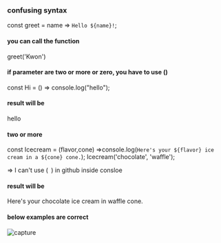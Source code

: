 ### confusing syntax
const greet = name => `Hello ${name}!`;
#### you can call the function 
greet('Kwon')

#### if parameter are two or more or zero, you have to use ()
const Hi = () => console.log("hello");
#### result will be
hello

#### two or more
const Icecream = (flavor,cone) =>console.log(`Here's your ${flavor} ice cream in a ${cone} cone.`);
Icecream('chocolate', 'waffle');

=> I can't use (` `) in github inside consloe

#### result will be
Here's your chocolate ice cream in waffle cone.
#### below examples are correct
![capture](https://user-images.githubusercontent.com/26092150/45396730-0c2d7000-b60b-11e8-89df-ba44f6ac199a.JPG)
